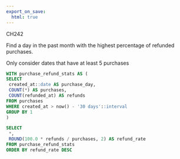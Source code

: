 ```yaml
---
export_on_save:
  html: true
---
```


CH242

Find a day in the past month with the highest percentage of refunded purchases.

Only consider dates that have at least 5 purchases


 ```sql
WITH purchase_refund_stats AS (
SELECT
  created_at::date AS purchase_day,
  COUNT(*) AS purchases,
  COUNT(refunded_at) AS refunds
FROM purchases
WHERE created_at > now() - '30 days'::interval
GROUP BY 1
)

SELECT 
  *,
  ROUND(100.0 * refunds / purchases, 2) AS refund_rate
FROM purchase_refund_stats
ORDER BY refund_rate DESC


 ```